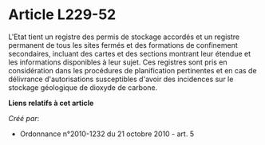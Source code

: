 # Article L229-52

L'Etat tient un registre des permis de stockage accordés et un registre permanent de tous les sites fermés et des formations
de confinement secondaires, incluant des cartes et des sections montrant leur étendue et les informations disponibles à leur
sujet. Ces registres sont pris en considération dans les procédures de planification pertinentes et en cas de délivrance
d'autorisations susceptibles d'avoir des incidences sur le stockage géologique de dioxyde de carbone.

**Liens relatifs à cet article**

_Créé par_:

  - Ordonnance n°2010-1232 du 21 octobre 2010 - art. 5
